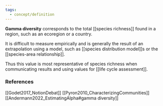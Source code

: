 ```yaml
---
tags:
  - concept/definition
---
```

**Gamma diversity** corresponds to the total [[species richness]] found in a region, such as an ecoregion or a country.

It is difficult to measure empirically and is generally the result of an extrapolation using a model, such as [[species distribution model]]s or the [[species-area relationship]].

Thus this value is most representative of species richness when communicating results and using values for [[life cycle assessment]].
### References
[[Godet2017_NotionDebat]]
[[Pyron2010_CharacterizingCommunities]]
[[Andermann2022_EstimatingAlpha#gamma diversity]]